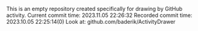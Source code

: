 This is an empty repository created specifically for drawing by GitHub activity.
Current commit time: 2023.11.05 22:26:32
Recorded commit time: 2023.10.05 22:25:14(0)
Look at: github.com/baderik/ActivityDrawer
